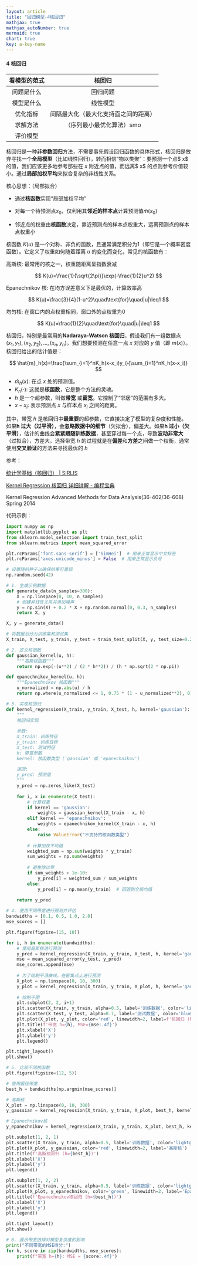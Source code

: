 ```yaml
---
layout: article
title: "回归模型-4核回归"
mathjax: true
mathjax_autoNumber: true
mermaid: true
chart: true
key: a-key-name
---
```


#### 4 核回归



| 看模型的范式 |                核回归                |
| :----------: | :----------------------------------: |
|  问题是什么  |               回归问题               |
|  模型是什么  |               线性模型               |
|   优化指标   | 间隔最大化（最大化支持面之间的距离） |
|   求解方法   |      （序列最小最优化算法）smo       |
|   评价模型   |                                      |



核回归是一种**非参数回归**方法，不需要事先假设回归函数的具体形式，核回归是放弃寻找一个**全局模型**（比如线性回归），转而相信“物以类聚”：要预测一个点$ x$ 的值，我们应该更多地参考那些在 $x$ 附近点的值，而远离$ x$ 的点则参考价值较小。通过**局部加权平均**来拟合复杂的非线性关系。

核心思想：（局部拟合）

- 通过**核函数**实现“局部加权平均”

- 对每一个待预测点$x_0$，仅利用其**邻近的样本点**计算预测值$\hat m(x_0)$

- 邻近点的权重由**核函数**决定，靠近预测点的样本点权重大，远离预测点的样本点权重小

核函数 $K(u)$ 是一个对称、非负的函数，且通常满足积分为1（即它是一个概率密度函数）。它定义了权重如何随着距离 $u$ 的变化而变化，常见的核函数有：

高斯核: 最常用的核之一，权重随距离呈指数衰减


$$
K(u)=\frac{1}{\sqrt{2\pi}}\exp(-\frac{1}{2}u^2)
$$


Epanechnikov 核: 在均方误差意义下是最优的，计算效率高


$$
K(u)=\frac{3}{4}(1-u^2)\quad\text{for}\quad|u|\leq1
$$


均匀核: 在窗口内的点权重相同，窗口外的点权重为0


$$
K(u)=\frac{1}{2}\quad\text{for}\quad|u|\leq1
$$


核回归，特别是最常用的**Nadaraya-Watson 核回归**，假设我们有一组数据点 $(x_1, y_1), (x_2, y_2), ..., (x_n, y_n)$。我们想要预测在任意一点 $x$ 对应的 $y$ 值（即 $m(x)$）。核回归给出的估计值是：


$$
\hat{m}_h(x)=\frac{\sum_{i=1}^nK_h(x-x_i)y_i}{\sum_{i=1}^nK_h(x-x_i)}
$$



- $\hat{m}_h(x)$: 在点 $x$ 处的预测值。
- $K_h(\cdot)$: 这就是**核函数**，它是整个方法的灵魂。
- $h$ 是一个超参数，叫做**带宽** 或**窗宽**。它控制了“邻居”的范围有多大。
- $x - x_i$: 表示预测点 $x$ 与样本点 $x_i$ 之间的距离。

其中，带宽 $h$ 是核回归中**最重要**的超参数，它直接决定了模型的复杂度和性能。如果**h 过大（过平滑）**，会**忽略数据中的细节**（欠拟合），偏差大。如果**h 过小（欠平滑）**，估计的曲线会**紧紧跟随训练数据**，甚至穿过每一个点，导致**波动非常大**（过拟合），方差大。选择带宽 $h$ 的过程就是在**偏差**和**方差**之间做一个权衡，通常使用**交叉验证**的方法来寻找最优的 $h$



参考：

[统计学基础（核回归） | SIRLIS](https://sirlis.cn/posts/statistics-kernel-regression/)

[Kernel Regression 核回归 详细讲解 - 编程宝典](https://www.bianchengbaodian.com/article/e78ee4714ae834a7d1795908af4d14b8.html)

Kernel Regression Advanced Methods for Data Analysis(36-402/36-608) Spring 2014

代码示例：

```python
import numpy as np
import matplotlib.pyplot as plt
from sklearn.model_selection import train_test_split
from sklearn.metrics import mean_squared_error

plt.rcParams['font.sans-serif'] = ['SimHei']  # 用来正常显示中文标签
plt.rcParams['axes.unicode_minus'] = False  # 用来正常显示负号

# 设置随机种子以确保结果可重现
np.random.seed(42)

# 1. 生成示例数据
def generate_data(n_samples=300):
    X = np.linspace(0, 10, n_samples)
    # 创建非线性关系并添加噪声
    y = np.sin(X) + 0.2 * X + np.random.normal(0, 0.3, n_samples)
    return X, y

X, y = generate_data()

# 将数据划分为训练集和测试集
X_train, X_test, y_train, y_test = train_test_split(X, y, test_size=0.2, random_state=42)

# 2. 定义核函数
def gaussian_kernel(u, h):
    """高斯核函数"""
    return np.exp(-(u**2) / (2 * h**2)) / (h * np.sqrt(2 * np.pi))

def epanechnikov_kernel(u, h):
    """Epanechnikov 核函数"""
    u_normalized = np.abs(u) / h
    return np.where(u_normalized <= 1, 0.75 * (1 - u_normalized**2), 0)

# 3. 实现核回归
def kernel_regression(X_train, y_train, X_test, h, kernel='gaussian'):
    """
    核回归实现
    
    参数:
    X_train: 训练特征
    y_train: 训练目标
    X_test: 测试特征
    h: 带宽参数
    kernel: 核函数类型 ('gaussian' 或 'epanechnikov')
    
    返回:
    y_pred: 预测值
    """
    y_pred = np.zeros_like(X_test)
    
    for i, x in enumerate(X_test):
        # 计算权重
        if kernel == 'gaussian':
            weights = gaussian_kernel(X_train - x, h)
        elif kernel == 'epanechnikov':
            weights = epanechnikov_kernel(X_train - x, h)
        else:
            raise ValueError("不支持的核函数类型")
        
        # 计算加权平均值
        weighted_sum = np.sum(weights * y_train)
        sum_weights = np.sum(weights)
        
        # 避免除以零
        if sum_weights > 1e-10:
            y_pred[i] = weighted_sum / sum_weights
        else:
            y_pred[i] = np.mean(y_train)  # 回退到全局均值
    
    return y_pred

# 4. 使用不同带宽进行预测并评估
bandwidths = [0.1, 0.5, 1.0, 2.0]
mse_scores = []

plt.figure(figsize=(15, 10))

for i, h in enumerate(bandwidths):
    # 使用高斯核进行预测
    y_pred = kernel_regression(X_train, y_train, X_test, h, kernel='gaussian')
    mse = mean_squared_error(y_test, y_pred)
    mse_scores.append(mse)
    
    # 为了绘制平滑曲线，在密集点上进行预测
    X_plot = np.linspace(0, 10, 300)
    y_plot = kernel_regression(X_train, y_train, X_plot, h, kernel='gaussian')
    
    # 绘制子图
    plt.subplot(2, 2, i+1)
    plt.scatter(X_train, y_train, alpha=0.5, label='训练数据', color='lightgray')
    plt.scatter(X_test, y_test, alpha=0.7, label='测试数据', color='blue')
    plt.plot(X_plot, y_plot, color='red', linewidth=2, label=f'核回归 (h={h})')
    plt.title(f'带宽 h={h}, MSE={mse:.4f}')
    plt.xlabel('X')
    plt.ylabel('y')
    plt.legend()

plt.tight_layout()
plt.show()

# 5. 比较不同核函数
plt.figure(figsize=(12, 5))

# 使用最佳带宽
best_h = bandwidths[np.argmin(mse_scores)]

# 高斯核
X_plot = np.linspace(0, 10, 300)
y_gaussian = kernel_regression(X_train, y_train, X_plot, best_h, kernel='gaussian')

# Epanechnikov核
y_epanechnikov = kernel_regression(X_train, y_train, X_plot, best_h, kernel='epanechnikov')

plt.subplot(1, 2, 1)
plt.scatter(X_train, y_train, alpha=0.5, label='训练数据', color='lightgray')
plt.plot(X_plot, y_gaussian, color='red', linewidth=2, label='高斯核')
plt.title(f'高斯核回归 (h={best_h})')
plt.xlabel('X')
plt.ylabel('y')
plt.legend()

plt.subplot(1, 2, 2)
plt.scatter(X_train, y_train, alpha=0.5, label='训练数据', color='lightgray')
plt.plot(X_plot, y_epanechnikov, color='green', linewidth=2, label='Epanechnikov核')
plt.title(f'Epanechnikov核回归 (h={best_h})')
plt.xlabel('X')
plt.ylabel('y')
plt.legend()

plt.tight_layout()
plt.show()

# 6. 展示带宽选择对模型复杂度的影响
print("不同带宽的MSE得分:")
for h, score in zip(bandwidths, mse_scores):
    print(f"带宽 h={h}: MSE = {score:.4f}")
```

